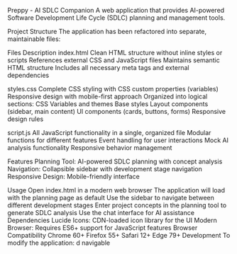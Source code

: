 Preppy - AI SDLC Companion
A web application that provides AI-powered Software Development Life Cycle (SDLC) planning and management tools.

Project Structure
The application has been refactored into separate, maintainable files:


Files Description
index.html
Clean HTML structure without inline styles or scripts
References external CSS and JavaScript files
Maintains semantic HTML structure
Includes all necessary meta tags and external dependencies

styles.css
Complete CSS styling with CSS custom properties (variables)
Responsive design with mobile-first approach
Organized into logical sections:
CSS Variables and themes
Base styles
Layout components (sidebar, main content)
UI components (cards, buttons, forms)
Responsive design rules

script.js
All JavaScript functionality in a single, organized file
Modular functions for different features
Event handling for user interactions
Mock AI analysis functionality
Responsive behavior management

Features
Planning Tool: AI-powered SDLC planning with concept analysis
Navigation: Collapsible sidebar with development stage navigation
Responsive Design: Mobile-friendly interface

Usage
Open index.html in a modern web browser
The application will load with the planning page as default
Use the sidebar to navigate between different development stages
Enter project concepts in the planning tool to generate SDLC analysis
Use the chat interface for AI assistance
Dependencies
Lucide Icons: CDN-loaded icon library for the UI
Modern Browser: Requires ES6+ support for JavaScript features
Browser Compatibility
Chrome 60+
Firefox 55+
Safari 12+
Edge 79+
Development
To modify the application:
d navigable
